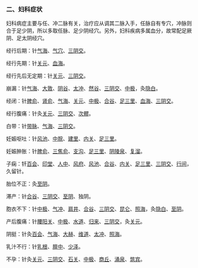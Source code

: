 ### 二、妇科症状

妇科病症主要与任、冲二脉有关，治疗应从调其二脉入手，任脉自有专穴，冲脉则合于足少阴，所以多取任脉、足少阴经穴。另外，妇科疾病多属血分，故常配足厥阴、足太阴经穴。

经行后期：针[气海](https://www.gmzyjc.com/read/zjs/zjs3.2.1-0.1.1.3.6.md)、[气穴](https://www.gmzyjc.com/read/zjs/zjs3.1.7-8-0.0.2.3.13.md)、[三阴交](https://www.gmzyjc.com/read/zjs/zjs3.1.4-6-0.0.1.3.6.md)。

经行先期：针[关元](https://www.gmzyjc.com/read/zjs/zjs3.2.1-0.1.1.3.4.md)、[血海](https://www.gmzyjc.com/read/zjs/zjs3.1.4-6-0.0.1.3.10.md)。

经行先后无定期：针[关元](https://www.gmzyjc.com/read/zjs/zjs3.2.1-0.1.1.3.4.md)、[三阴交](https://www.gmzyjc.com/read/zjs/zjs3.1.4-6-0.0.1.3.6.md)。

崩漏：针[气海](https://www.gmzyjc.com/read/zjs/zjs3.2.1-0.1.1.3.6.md)、[大敦](https://www.gmzyjc.com/read/zjs/zjs3.1.9-12-0.0.4.3.1.md)、[阴谷](https://www.gmzyjc.com/read/zjs/zjs3.1.7-8-0.0.2.3.10.md)、[太冲](https://www.gmzyjc.com/read/zjs/zjs3.1.9-12-0.0.4.3.3.md)、[然谷](https://www.gmzyjc.com/read/zjs/zjs3.1.7-8-0.0.2.3.2.md)、[三阴交](https://www.gmzyjc.com/read/zjs/zjs3.1.4-6-0.0.1.3.6.md)、[中极](https://www.gmzyjc.com/read/zjs/zjs3.2.1-0.1.1.3.3.md)，灸[隐白](https://www.gmzyjc.com/read/zjs/zjs3.1.4-6-0.0.1.3.1.md)。

经闭：针[脾俞](https://www.gmzyjc.com/read/zjs/zjs3.1.7-8-0.0.1.3.20.md)、[肾俞](https://www.gmzyjc.com/read/zjs/zjs3.1.7-8-0.0.1.3.23.md)、[气海](https://www.gmzyjc.com/read/zjs/zjs3.2.1-0.1.1.3.6.md)、[关元](https://www.gmzyjc.com/read/zjs/zjs3.2.1-0.1.1.3.4.md)、[中极](https://www.gmzyjc.com/read/zjs/zjs3.2.1-0.1.1.3.3.md)、[合谷](https://www.gmzyjc.com/read/zjs/zjs3.1.1-3-0.1.2.3.4.md)、[足三里](https://www.gmzyjc.com/read/zjs/zjs3.1.1-3-0.1.3.3.36.md)、[血海](https://www.gmzyjc.com/read/zjs/zjs3.1.4-6-0.0.1.3.10.md)、[三阴交](https://www.gmzyjc.com/read/zjs/zjs3.1.4-6-0.0.1.3.6.md)。

经行腹痛：针灸[关元](https://www.gmzyjc.com/read/zjs/zjs3.2.1-0.1.1.3.4.md)、[三阴交](https://www.gmzyjc.com/read/zjs/zjs3.1.4-6-0.0.1.3.6.md)、[次髎](https://www.gmzyjc.com/read/zjs/zjs3.1.7-8-0.0.1.3.32.md)。

白带：针[带脉](https://www.gmzyjc.com/read/zjs/zjs3.1.9-12-0.0.3.3.26.md)、[气海](https://www.gmzyjc.com/read/zjs/zjs3.2.1-0.1.1.3.6.md)、[三阴交](https://www.gmzyjc.com/read/zjs/zjs3.1.4-6-0.0.1.3.6.md)。

妊娠呕吐：针[风池](https://www.gmzyjc.com/read/zjs/zjs3.1.9-12-0.0.3.3.20.md)、[中脘](https://www.gmzyjc.com/read/zjs/zjs3.2.1-0.1.1.3.11.md)、[建里](https://www.gmzyjc.com/read/zjs/zjs3.2.1-0.1.1.3.10.md)、[内关](https://www.gmzyjc.com/read/zjs/zjs3.1.9-12-0.0.1.3.6.md)、[足三里](https://www.gmzyjc.com/read/zjs/zjs3.1.1-3-0.1.3.3.36.md)。

妊娠肿胀：针[脾俞](https://www.gmzyjc.com/read/zjs/zjs3.1.7-8-0.0.1.3.20.md)、[三焦俞](https://www.gmzyjc.com/read/zjs/zjs3.1.7-8-0.0.1.3.22.md)、[支沟](https://www.gmzyjc.com/read/zjs/zjs3.1.9-12-0.0.2.3.6.md)、[足三里](https://www.gmzyjc.com/read/zjs/zjs3.1.1-3-0.1.3.3.36.md)、[阴陵泉](https://www.gmzyjc.com/read/zjs/zjs3.1.4-6-0.0.1.3.9.md)、[复溜](https://www.gmzyjc.com/read/zjs/zjs3.1.7-8-0.0.2.3.7.md)。

子痫：钎[百会](https://www.gmzyjc.com/read/zjs/zjs3.2.2-0.0.1.3.20.md)、[印堂](https://www.gmzyjc.com/read/zjs/zjs3.4-0.1.1.2.0.md)、[人中](https://www.gmzyjc.com/read/zjs/zjs3.2.2-0.0.1.3.26.md)、[风府](https://www.gmzyjc.com/read/zjs/zjs3.2.2-0.0.1.3.16.md)、[风池](https://www.gmzyjc.com/read/zjs/zjs3.1.9-12-0.0.3.3.20.md)、[合谷](https://www.gmzyjc.com/read/zjs/zjs3.1.1-3-0.1.2.3.4.md)、[内关](https://www.gmzyjc.com/read/zjs/zjs3.1.9-12-0.0.1.3.6.md)、[足三里](https://www.gmzyjc.com/read/zjs/zjs3.1.1-3-0.1.3.3.36.md)、[三阴交](https://www.gmzyjc.com/read/zjs/zjs3.1.4-6-0.0.1.3.6.md)、[行间](https://www.gmzyjc.com/read/zjs/zjs3.1.9-12-0.0.4.3.2.md)，久留针。

胎位不正：灸[至阴](https://www.gmzyjc.com/read/zjs/zjs3.1.7-8-0.0.1.3.67.md)。

滞产：针[合谷](https://www.gmzyjc.com/read/zjs/zjs3.1.1-3-0.1.2.3.4.md)、[三阴交](https://www.gmzyjc.com/read/zjs/zjs3.1.4-6-0.0.1.3.6.md)、[至阴](https://www.gmzyjc.com/read/zjs/zjs3.1.7-8-0.0.1.3.67.md)、独阴。

胞衣不下：针[中极](https://www.gmzyjc.com/read/zjs/zjs3.2.1-0.1.1.3.3.md)、[气冲](https://www.gmzyjc.com/read/zjs/zjs3.1.1-3-0.1.3.3.30.md)、[肩井](https://www.gmzyjc.com/read/zjs/zjs3.1.9-12-0.0.3.3.21.md)、[合谷](https://www.gmzyjc.com/read/zjs/zjs3.1.1-3-0.1.2.3.4.md)、[三阴交](https://www.gmzyjc.com/read/zjs/zjs3.1.4-6-0.0.1.3.6.md)、[昆仑](https://www.gmzyjc.com/read/zjs/zjs3.1.7-8-0.0.1.3.60.md)、[照海](https://www.gmzyjc.com/read/zjs/zjs3.1.7-8-0.0.2.3.6.md)，灸[隐白](https://www.gmzyjc.com/read/zjs/zjs3.1.4-6-0.0.1.3.1.md)、[至阴](https://www.gmzyjc.com/read/zjs/zjs3.1.7-8-0.0.1.3.67.md)。

产后腹痛：针[腰阳关](https://www.gmzyjc.com/read/zjs/zjs3.2.2-0.0.1.3.3.md)、[中极](https://www.gmzyjc.com/read/zjs/zjs3.2.1-0.1.1.3.3.md)、[水道](https://www.gmzyjc.com/read/zjs/zjs3.1.1-3-0.1.3.3.28.md)、[归来](https://www.gmzyjc.com/read/zjs/zjs3.1.1-3-0.1.3.3.29.md)、[三阴交](https://www.gmzyjc.com/read/zjs/zjs3.1.4-6-0.0.1.3.6.md)，灸[关元](https://www.gmzyjc.com/read/zjs/zjs3.2.1-0.1.1.3.4.md)。

阴挺：针灸[百会](https://www.gmzyjc.com/read/zjs/zjs3.2.2-0.0.1.3.20.md)、[气海](https://www.gmzyjc.com/read/zjs/zjs3.2.1-0.1.1.3.6.md)、[大赫](https://www.gmzyjc.com/read/zjs/zjs3.1.7-8-0.0.2.3.12.md)、[维道](https://www.gmzyjc.com/read/zjs/zjs3.1.9-12-0.0.3.3.28.md)、[太冲](https://www.gmzyjc.com/read/zjs/zjs3.1.9-12-0.0.4.3.3.md)、[照海](https://www.gmzyjc.com/read/zjs/zjs3.1.7-8-0.0.2.3.6.md)。

乳汁不行：针[乳根](https://www.gmzyjc.com/read/zjs/zjs3.1.1-3-0.1.3.3.18.md)、[膻中](https://www.gmzyjc.com/read/zjs/zjs3.2.1-0.1.1.3.16.md)、[少泽](https://www.gmzyjc.com/read/zjs/zjs3.1.4-6-0.0.3.3.1.md)。

不孕：针灸[关元](https://www.gmzyjc.com/read/zjs/zjs3.2.1-0.1.1.3.4.md)、[三阴交](https://www.gmzyjc.com/read/zjs/zjs3.1.4-6-0.0.1.3.6.md)、[石关](https://www.gmzyjc.com/read/zjs/zjs3.1.7-8-0.0.2.3.18.md)、[中极](https://www.gmzyjc.com/read/zjs/zjs3.2.1-0.1.1.3.3.md)、[商丘](https://www.gmzyjc.com/read/zjs/zjs3.1.4-6-0.0.1.3.5.md)、[涌泉](https://www.gmzyjc.com/read/zjs/zjs3.1.7-8-0.0.2.3.1.md)、[筑宾](https://www.gmzyjc.com/read/zjs/zjs3.1.7-8-0.0.2.3.9.md)。
